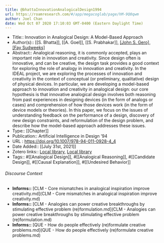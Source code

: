 ```yaml
---
title: @bhattaInnovationAnalogicalDesign1994
url: https://roamresearch.com/#/app/megacoglab/page/hM-9Q0qwm
author: Joel Chan
date: Wed Oct 07 2020 17:10:03 GMT-0400 (Eastern Daylight Time)
---
```


- Title:: Innovation in Analogical Design: A Model-Based Approach
- Author(s):: [[S. Bhatta]], [[A. Goel]], [[S. Prabhakar]], [[John S. Gero]](editor), [[Fay Sudweeks]](editor)
- Abstract:: Analogical reasoning, it is commonly accepted, plays an important role in innovation and creativity. Since design often is innovative, and can be creative, the design task provides a good context for exploring the role of analogy in innovation and creativity. In the IDEAL project, we are exploring the processes of innovation and creativity in the context of conceptual (or preliminary, qualitative) design of physical devices. In particular, we are developing a model-based approach to innovation and creativity in analogical design: our core hypothesis is that innovative analogical design involves both reasoning from past experiences in designing devices (in the form of analogs or cases) and comprehension of how those devices work (in the form of device models or theories). In this paper, we focus on the issues of understanding feedback on the performance of a design, discovery of new design constraints, and reformulation of the design problem, and describe how the model-based approach addresses these issues.
- Type:: [[Chapter]]
- Publication:: Artificial Intelligence in Design ’94
- URL : https://doi.org/10.1007/978-94-011-0928-4_4
- Date Added:: [[July 31st, 2021]]
- Zotero links:: [Local library](zotero://select/groups/2451508/items/GRMQP7S6), [Local library](https://www.zotero.org/groups/2451508/items/GRMQP7S6)
- Tags:: #[[Analogical Design]], #[[Analogical Reasoning]], #[[Candidate Design]], #[[Causal Explanation]], #[[Undesired Behavior]]

###### Discourse Context

- **Informs::** [CLM - Core mismatches in analogical inspiration improve creativity.md](CLM - Core mismatches in analogical inspiration improve creativity.md)
- **Informs::** [CLM - Analogies can power creative breakthroughs by stimulating effective problem (re)formulation.md](CLM - Analogies can power creative breakthroughs by stimulating effective problem (re)formulation.md)
- **Informs::** [QUE - How do people effectively (re)formulate creative problems.md](QUE - How do people effectively (re)formulate creative problems.md)

